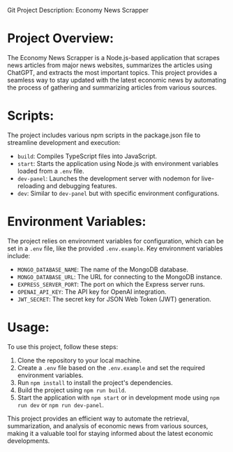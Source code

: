 Git Project Description: Economy News Scrapper

# Project Overview:
The Economy News Scrapper is a Node.js-based application that scrapes news articles from major news websites, summarizes the articles using ChatGPT, and extracts the most important topics. This project provides a seamless way to stay updated with the latest economic news by automating the process of gathering and summarizing articles from various sources.

# Scripts:
The project includes various npm scripts in the package.json file to streamline development and execution:

- `build`: Compiles TypeScript files into JavaScript.
- `start`: Starts the application using Node.js with environment variables loaded from a `.env` file.
- `dev-panel`: Launches the development server with nodemon for live-reloading and debugging features.
- `dev`: Similar to `dev-panel` but with specific environment configurations.

# Environment Variables:
The project relies on environment variables for configuration, which can be set in a `.env` file, like the provided `.env.example`. Key environment variables include:

- `MONGO_DATABASE_NAME`: The name of the MongoDB database.
- `MONGO_DATABASE_URL`: The URL for connecting to the MongoDB instance.
- `EXPRESS_SERVER_PORT`: The port on which the Express server runs.
- `OPENAI_API_KEY`: The API key for OpenAI integration.
- `JWT_SECRET`: The secret key for JSON Web Token (JWT) generation.

# Usage:
To use this project, follow these steps:

1. Clone the repository to your local machine.
2. Create a `.env` file based on the `.env.example` and set the required environment variables.
3. Run `npm install` to install the project's dependencies.
4. Build the project using `npm run build`.
5. Start the application with `npm start` or in development mode using `npm run dev` or `npm run dev-panel`.

This project provides an efficient way to automate the retrieval, summarization, and analysis of economic news from various sources, making it a valuable tool for staying informed about the latest economic developments.
